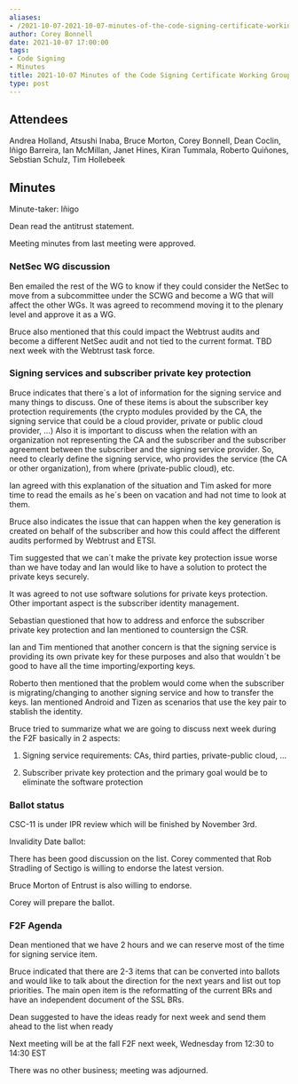 ```yaml
---
aliases:
- /2021-10-07-2021-10-07-minutes-of-the-code-signing-certificate-working-group/
author: Corey Bonnell
date: 2021-10-07 17:00:00
tags:
- Code Signing
- Minutes
title: 2021-10-07 Minutes of the Code Signing Certificate Working Group
type: post
---
```


## Attendees 

Andrea Holland, Atsushi Inaba, Bruce Morton, Corey Bonnell, Dean Coclin, Iñigo Barreira, Ian McMillan, Janet Hines, Kiran Tummala, Roberto Quiñones, Sebstian Schulz, Tim Hollebeek

## Minutes 

Minute-taker: Iñigo

Dean read the antitrust statement.

Meeting minutes from last meeting were approved.

### NetSec WG discussion 

Ben emailed the rest of the WG to know if they could consider the NetSec to move from a subcommittee under the SCWG and become a WG that will affect the other WGs. It was agreed to recommend moving it to the plenary level and approve it as a WG.

Bruce also mentioned that this could impact the Webtrust audits and become a different NetSec audit and not tied to the current format. TBD next week with the Webtrust task force.

### Signing services and subscriber private key protection 

Bruce indicates that there´s a lot of information for the signing service and many things to discuss. One of these items is about the subscriber key protection requirements (the crypto modules provided by the CA, the signing service that could be a cloud provider, private or public cloud provider, …) Also it is important to discuss when the relation with an organization not representing the CA and the subscriber and the subscriber agreement between the subscriber and the signing service provider. So, need to clearly define the signing service, who provides the service (the CA or other organization), from where (private-public cloud), etc.

Ian agreed with this explanation of the situation and Tim asked for more time to read the emails as he´s been on vacation and had not time to look at them.

Bruce also indicates the issue that can happen when the key generation is created on behalf of the subscriber and how this could affect the different audits performed by Webtrust and ETSI.

Tim suggested that we can´t make the private key protection issue worse than we have today and Ian would like to have a solution to protect the private keys securely.

It was agreed to not use software solutions for private keys protection. Other important aspect is the subscriber identity management.

Sebastian questioned that how to address and enforce the subscriber private key protection and Ian mentioned to countersign the CSR.

Ian and Tim mentioned that another concern is that the signing service is providing its own private key for these purposes and also that wouldn´t be good to have all the time importing/exporting keys.

Roberto then mentioned that the problem would come when the subscriber is migrating/changing to another signing service and how to transfer the keys. Ian mentioned Android and Tizen as scenarios that use the key pair to stablish the identity.

Bruce tried to summarize what we are going to discuss next week during the F2F basically in 2 aspects:

1. Signing service requirements: CAs, third parties, private-public cloud, …

1. Subscriber private key protection and the primary goal would be to eliminate the software protection

### Ballot status 

CSC-11 is under IPR review which will be finished by November 3rd.

Invalidity Date ballot:

There has been good discussion on the list. Corey commented that Rob Stradling of Sectigo is willing to endorse the latest version.

Bruce Morton of Entrust is also willing to endorse.

Corey will prepare the ballot.

### F2F Agenda 

Dean mentioned that we have 2 hours and we can reserve most of the time for signing service item.

Bruce indicated that there are 2-3 items that can be converted into ballots and would like to talk about the direction for the next years and list out top priorities. The main open item is the reformatting of the current BRs and have an independent document of the SSL BRs.

Dean suggested to have the ideas ready for next week and send them ahead to the list when ready

Next meeting will be at the fall F2F next week, Wednesday from 12:30 to 14:30 EST

There was no other business; meeting was adjourned.